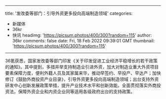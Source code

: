 
---
title: '发改委等部门：引导外资更多投向高端制造领域'
categories: 
 - 新媒体
 - 36kr
 - 快讯
headimg: 'https://picsum.photos/400/300?random=115'
author: 36kr
comments: false
date: Fri, 18 Feb 2022 09:39:01 GMT
thumbnail: 'https://picsum.photos/400/300?random=115'
---

<div>   
36氪获悉，国家发改委等部门印发《关于印发促进工业经济平稳增长的若干政策的通知》。其中提到，多措并举支持制造业引进外资，加大对制造业重大外资项目要素保障力度，便利外籍人员及其家属来华，推动早签约、早投产、早达产；加快修订《鼓励外商投资产业目录》，引导外资更多投向高端制造领域；出台支持外资研发中心创新发展政策举措，提升产业技术水平和创新效能。全面贯彻落实外商投资法，保障外资企业和内资企业同等适用各级政府出台的支持政策。  
</div>
            